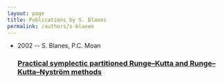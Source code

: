 ```yaml
---
layout: page
title: Publications by S. Blanes
permalink: /authors/s-blanes
---
```


<ul class="post-list">
<li><span class='post-meta'>2002 -- S. Blanes, P.C. Moan</span><h3><a class='post-link' href="{{ site.baseurl }}/practical-symplectic-partitioned-runge-kutta-and-runge-kutta-nystrom-methods">Practical symplectic partitioned Runge–Kutta and Runge–Kutta–Nyström methods</a></h3></li>

</ul>
